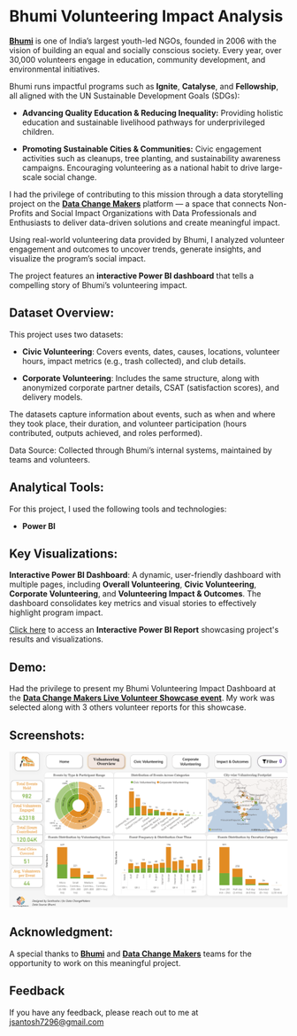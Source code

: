 
# Bhumi Volunteering Impact Analysis

[**Bhumi**](https://www.bhumi.ngo/) is one of India’s largest youth-led NGOs, founded in 2006 with the vision of building an equal and socially conscious society. Every year, over 30,000 volunteers engage in education, community development, and environmental initiatives.

Bhumi runs impactful programs such as **Ignite**, **Catalyse**, and **Fellowship**, all aligned with the UN Sustainable Development Goals (SDGs):

- **Advancing Quality Education & Reducing Inequality:** Providing holistic education and sustainable livelihood pathways for underprivileged children.

- **Promoting Sustainable Cities & Communities:** Civic engagement activities such as cleanups, tree planting, and sustainability awareness campaigns. Encouraging volunteering as a national habit to drive large-scale social change.

I had the privilege of contributing to this mission through a data storytelling project on the [**Data Change Makers**](https://www.datachangemakers.org/) platform — a space that connects Non-Profits and Social Impact Organizations with Data Professionals and Enthusiasts to deliver data-driven solutions and create meaningful impact.

Using real-world volunteering data provided by Bhumi, I analyzed volunteer engagement and outcomes to uncover trends, generate insights, and visualize the program’s social impact.

The project features an **interactive Power BI dashboard** that tells a compelling story of Bhumi’s volunteering impact.
## Dataset Overview:

This project uses two datasets:

- **Civic Volunteering**: Covers events, dates, causes, locations, volunteer hours, impact metrics (e.g., trash collected), and club details.

- **Corporate Volunteering**: Includes the same structure, along with anonymized corporate partner details, CSAT (satisfaction scores), and delivery models.

The datasets capture information about events, such as when and where they took place, their duration, and volunteer participation (hours contributed, outputs achieved, and roles performed).

Data Source: Collected through Bhumi’s internal systems, maintained by teams and volunteers.
## Analytical Tools:
For this project, I used the following tools and technologies: 

- **Power BI**
## Key Visualizations:
**Interactive Power BI Dashboard**: A dynamic, user-friendly dashboard with multiple pages, including **Overall Volunteering**, **Civic Volunteering**, **Corporate Volunteering**, and **Volunteering Impact & Outcomes**. The dashboard consolidates key metrics and visual stories to effectively highlight program impact.

[Click here](https://project.novypro.com/H4K4Oy) to access an **Interactive Power BI Report** showcasing project's results and visualizations.

## Demo:
Had the privilege to present my Bhumi Volunteering Impact Dashboard at the [**Data Change Makers Live Volunteer Showcase event**](https://youtu.be/qQygrhCpyh0?si=9PNgq20lntZHOFkX). My work was selected along with 3 others volunteer reports for this showcase.

## Screenshots:

![Report](https://github.com/santoshj7/Bhumi_Volunteering_Impact_Analysis/blob/main/Dashboard.png)

## Acknowledgment:
A special thanks to [**Bhumi**](https://www.bhumi.ngo/) and [**Data Change Makers**](https://www.datachangemakers.org/) teams for the opportunity to work on this meaningful project.

## Feedback

If you have any feedback, please reach out to me at jsantosh7296@gmail.com

